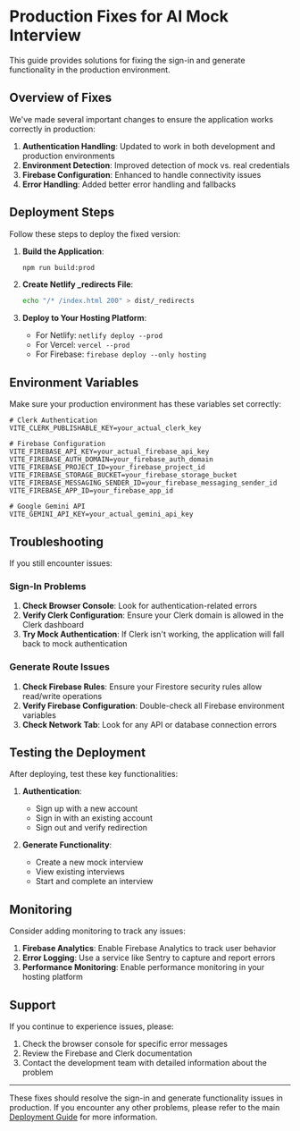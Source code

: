 # Production Fixes for AI Mock Interview

This guide provides solutions for fixing the sign-in and generate functionality in the production environment.

## Overview of Fixes

We've made several important changes to ensure the application works correctly in production:

1. **Authentication Handling**: Updated to work in both development and production environments
2. **Environment Detection**: Improved detection of mock vs. real credentials
3. **Firebase Configuration**: Enhanced to handle connectivity issues
4. **Error Handling**: Added better error handling and fallbacks

## Deployment Steps

Follow these steps to deploy the fixed version:

1. **Build the Application**:
   ```bash
   npm run build:prod
   ```

2. **Create Netlify _redirects File**:
   ```bash
   echo "/* /index.html 200" > dist/_redirects
   ```

3. **Deploy to Your Hosting Platform**:
   - For Netlify: `netlify deploy --prod`
   - For Vercel: `vercel --prod`
   - For Firebase: `firebase deploy --only hosting`

## Environment Variables

Make sure your production environment has these variables set correctly:

```
# Clerk Authentication
VITE_CLERK_PUBLISHABLE_KEY=your_actual_clerk_key

# Firebase Configuration
VITE_FIREBASE_API_KEY=your_actual_firebase_api_key
VITE_FIREBASE_AUTH_DOMAIN=your_firebase_auth_domain
VITE_FIREBASE_PROJECT_ID=your_firebase_project_id
VITE_FIREBASE_STORAGE_BUCKET=your_firebase_storage_bucket
VITE_FIREBASE_MESSAGING_SENDER_ID=your_firebase_messaging_sender_id
VITE_FIREBASE_APP_ID=your_firebase_app_id

# Google Gemini API
VITE_GEMINI_API_KEY=your_actual_gemini_api_key
```

## Troubleshooting

If you still encounter issues:

### Sign-In Problems

1. **Check Browser Console**: Look for authentication-related errors
2. **Verify Clerk Configuration**: Ensure your Clerk domain is allowed in the Clerk dashboard
3. **Try Mock Authentication**: If Clerk isn't working, the application will fall back to mock authentication

### Generate Route Issues

1. **Check Firebase Rules**: Ensure your Firestore security rules allow read/write operations
2. **Verify Firebase Configuration**: Double-check all Firebase environment variables
3. **Check Network Tab**: Look for any API or database connection errors

## Testing the Deployment

After deploying, test these key functionalities:

1. **Authentication**:
   - Sign up with a new account
   - Sign in with an existing account
   - Sign out and verify redirection

2. **Generate Functionality**:
   - Create a new mock interview
   - View existing interviews
   - Start and complete an interview

## Monitoring

Consider adding monitoring to track any issues:

1. **Firebase Analytics**: Enable Firebase Analytics to track user behavior
2. **Error Logging**: Use a service like Sentry to capture and report errors
3. **Performance Monitoring**: Enable performance monitoring in your hosting platform

## Support

If you continue to experience issues, please:

1. Check the browser console for specific error messages
2. Review the Firebase and Clerk documentation
3. Contact the development team with detailed information about the problem

---

These fixes should resolve the sign-in and generate functionality issues in production. If you encounter any other problems, please refer to the main [Deployment Guide](DEPLOYMENT_GUIDE.md) for more information.
